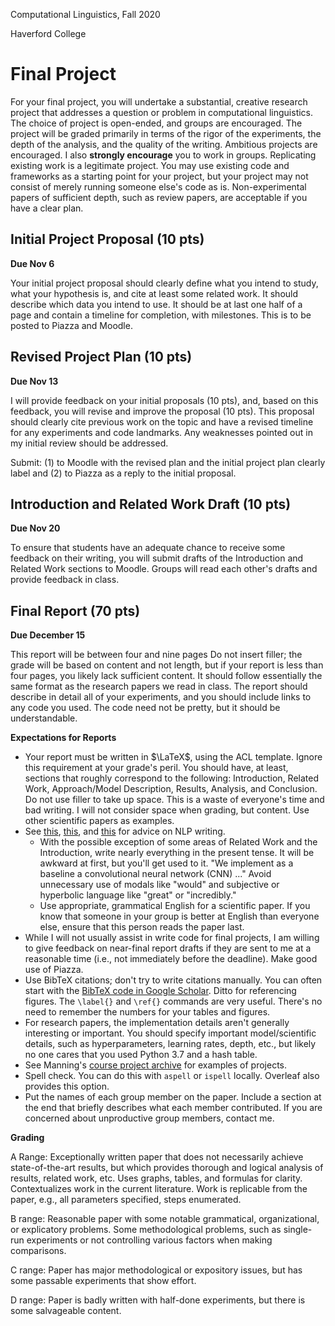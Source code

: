Computational Linguistics, Fall 2020

Haverford College

# Final Project

For your final project, you will undertake a substantial, creative  research project that addresses a question or problem in computational linguistics.  The choice of project is open-ended, and groups are encouraged.  The project will be graded primarily in terms of the rigor of  the experiments, the depth of the analysis, and the quality of the  writing.  Ambitious projects are encouraged. I also **strongly encourage** you to work in groups.  Replicating existing work is a legitimate project.  You may use existing code and frameworks as a starting point for your project, but your project may not consist of merely running someone else's code as is. Non-experimental papers of sufficient depth, such as review papers, are acceptable if you have a clear plan.

## Initial Project Proposal (10 pts)

**Due Nov 6**

Your initial project proposal should clearly define what you intend to study, what your hypothesis is, and cite at least some related work.  It should describe which data you intend to use.  It should be at last one half of a page and contain a timeline for completion, with milestones.  This is to be posted to Piazza and Moodle.

## Revised Project Plan (10 pts)

**Due Nov 13**

I will provide feedback on your initial proposals (10 pts), and, based on this  feedback, you will revise and improve the proposal (10 pts).  This proposal  should clearly cite previous work on the topic and have a revised timeline for any experiments and code landmarks.   Any weaknesses pointed out in my initial review should be addressed. 

Submit: (1) to Moodle with the revised plan and the initial project plan clearly label and (2) to Piazza as a reply to the initial proposal.

## Introduction and Related Work Draft (10 pts)

**Due Nov 20**

To ensure that students have an adequate chance to receive some feedback on their writing, you will submit drafts of the Introduction and Related Work sections to Moodle.  Groups will read each other's drafts and provide feedback in class.

## Final Report (70 pts)

**Due December 15**

This report will be between four and nine pages  Do not insert filler; the grade will  be based on content and not length, but if your report is less than four pages, you likely lack sufficient content.  It should follow essentially the same format as the research papers we read in class.  The report should describe in detail all of your experiments, and you should include links to any code you used.  The code need not be pretty, but it should be understandable.   

**Expectations for Reports**

* Your report must be written in $\LaTeX$, using the ACL template.  Ignore this requirement at your grade's peril.
  You should have, at least, sections that roughly correspond to the following: Introduction, Related Work,  Approach/Model Description,  Results, Analysis, and Conclusion.  Do not use filler to take up space.  This is a waste of everyone's time and bad writing.  I will not  consider space when grading, but content.  Use other scientific papers  as examples.
* See [this](https://www.cs.jhu.edu/~jason/advice/write-the-paper-first.html), [this](https://www.cs.jhu.edu/~jason/advice/write-the-paper-first.html), and [this](https://www.cs.colorado.edu/~jbg/static/style.html) for advice on NLP writing.  
  * With the possible exception of some areas of Related Work and the  Introduction, write nearly everything in the present tense.  It will be  awkward at first, but you'll get used to it.  "We implement as a  baseline a convolutional neural network (CNN) ..." 
    Avoid unnecessary use of modals like "would" and subjective or hyperbolic language like "great" or "incredibly."
  * Use appropriate, grammatical English for a scientific paper. If you know that someone in your group is better at English than everyone else, ensure that this person reads the paper last.
* While I will not usually assist in write code for final projects, I am willing to give  feedback on near-final report drafts if they are sent to me at a  reasonable time (i.e., not immediately before the deadline).  Make good use of Piazza.
* Use BibTeX citations; don't try to write citations manually.  You can often start with the [BibTeX code in Google Scholar](https://libguides.usask.ca/c.php?g=218034&p=1445751). Ditto for referencing figures.  The `\label{}` and `\ref{}` commands are very useful.  There's no need to remember the numbers for your tables and figures.
* For research papers, the implementation details aren't generally interesting or important.  You should specify important model/scientific details, such as hyperparameters, learning rates, depth, etc., but likely no one cares that you used Python 3.7 and a hash table.
* See Manning's [course project archive](https://nlp.stanford.edu/courses/cs224n/) for examples of projects. 
* Spell check.  You can do this with `aspell` or `ispell` locally. Overleaf also provides this option.
* Put the names of each group member on the paper.  Include a section at  the end that briefly describes what each member contributed.  If you are concerned about unproductive group members, contact me.

**Grading**

A Range: Exceptionally written paper that does not necessarily  achieve state-of-the-art results, but which provides thorough and logical analysis of results, related work, etc.  Uses graphs, tables, and formulas for clarity.  Contextualizes work in the current literature. Work is replicable from the paper, e.g., all parameters specified, steps enumerated.

B range:  Reasonable paper with some notable grammatical,  organizational, or explicatory problems.  Some methodological problems,  such as single-run experiments or not controlling various factors when  making comparisons.

C range: Paper has major methodological or expository issues, but has some passable experiments that show effort.

D range: Paper is badly written with half-done experiments, but there is some salvageable content.

